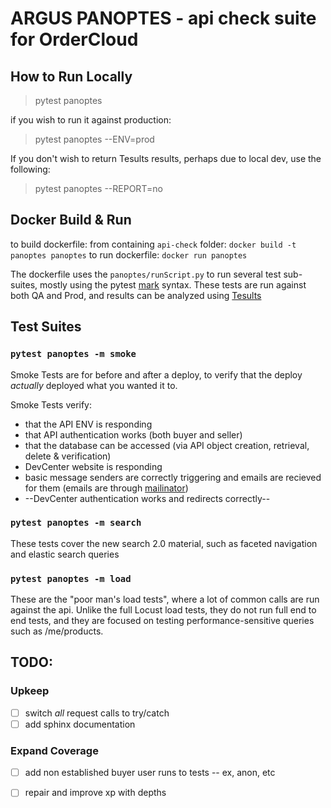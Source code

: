 
# ARGUS PANOPTES - api check suite for OrderCloud



## How to Run Locally

> pytest panoptes 

if you wish to run it against production:

> pytest panoptes --ENV=prod

If you don't wish to return Tesults results, perhaps due to local dev, use the following:

> pytest panoptes --REPORT=no


## Docker Build & Run

to build dockerfile:
    from containing `api-check` folder:
    `docker build -t panoptes panoptes`
to run dockerfile:
    `docker run panoptes`

The dockerfile uses the `panoptes/runScript.py` to run several test sub-suites, mostly using the pytest [mark]() syntax. These tests are run against both QA and Prod, and results can be analyzed using [Tesults](https://www.tesults.com/results)

## Test Suites


### `pytest panoptes -m smoke`

Smoke Tests are for before and after a deploy, to verify that the deploy *actually* deployed what you wanted it to.

Smoke Tests verify:
- that the API ENV is responding
- that API authentication works (both buyer and seller)
- that the database can be accessed (via API object creation, retrieval, delete & verification)
- DevCenter website is responding
- basic message senders are correctly triggering and emails are recieved for them (emails are through [mailinator]())
- --DevCenter authentication works and redirects correctly--

### `pytest panoptes -m search`

These tests cover the new search 2.0 material, such as faceted navigation and elastic search queries

### `pytest panoptes -m load`

These are the "poor man's load tests", where a lot of common calls are run against the api. Unlike the full Locust load tests, they do not run full end to end tests, and they are focused on testing performance-sensitive queries such as /me/products.


## TODO:

### Upkeep
- [ ] switch *all* request calls to try/catch
- [ ] add sphinx documentation

### Expand Coverage
- [ ] add non established buyer user runs to tests -- ex, anon, etc
- [ ] repair and improve xp with depths


